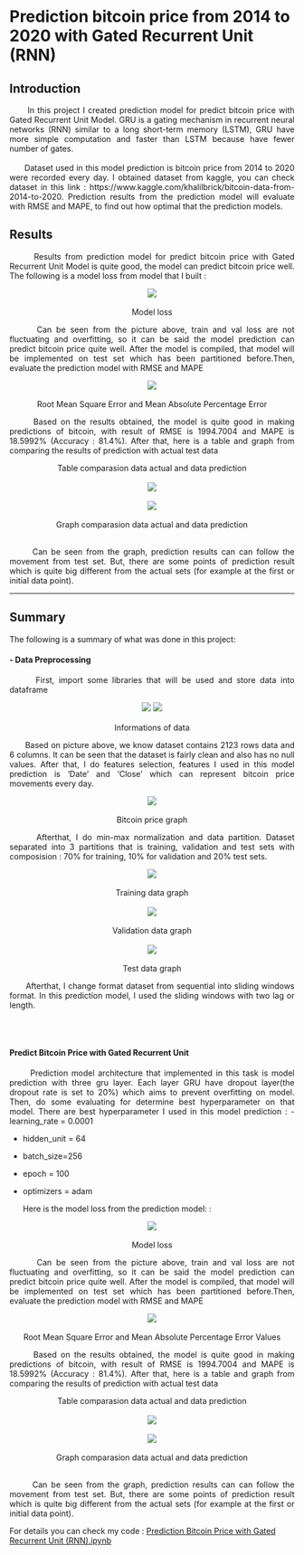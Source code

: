 # Prediction bitcoin price from 2014 to 2020 with Gated Recurrent Unit (RNN)

## Introduction
<p align = "justify">
&nbsp;&nbsp;&nbsp;&nbsp;&nbsp; In this project I created prediction model for predict bitcoin price with Gated Recurrent Unit Model. GRU is a gating mechanism in recurrent neural networks (RNN) similar to a long short-term memory (LSTM), GRU have more simple computation and faster than LSTM because have fewer number of gates.
 <br></br>
&nbsp;&nbsp;&nbsp;&nbsp;&nbsp; Dataset used in this model prediction is bitcoin price from 2014 to 2020 were recorded every day. I obtained dataset from kaggle, you can check dataset in this link : https://www.kaggle.com/khalilbrick/bitcoin-data-from-2014-to-2020. Prediction results from the prediction model will evaluate with RMSE and MAPE, to find out how optimal that the prediction models.
</p>

## Results
<p align = "justify">
&nbsp;&nbsp;&nbsp;&nbsp;&nbsp; Results from prediction model for predict bitcoin price with Gated Recurrent Unit Model is quite good, the model can predict bitcoin price well. The following is a model loss from model that  I built :
</p>

<p align="center"> 
 <img src="images/model loss.png" /> 
 <br></br>
 Model loss
</p>

<p align = "justify"> 
 &nbsp;&nbsp;&nbsp;&nbsp;&nbsp; Can be seen from the picture above, train and val loss are not fluctuating and overfitting, so it can be said the model prediction can predict bitcoin price quite well. After the model is compiled, that model will be implemented on test set which has been partitioned before.Then, evaluate the prediction model with RMSE and MAPE
</p>

<p align="center"> 
 <img src="images/rmse and mape.png" /> 
 <br></br>
 Root Mean Square Error and Mean Absolute Percentage Error
</p>

<p align = "justify"> 
&nbsp;&nbsp;&nbsp;&nbsp;&nbsp; Based on the results obtained, the model is quite good in making predictions of bitcoin, with result of RMSE is 1994.7004 and MAPE is 18.5992% (Accuracy : 81.4%). After that, here is a table and graph from comparing the results of prediction with actual test data
</p>

<p align="center"> 
 Table comparasion data actual and data prediction
  <br></br>
 <img src="images/table comparasion data actual and data prediction.png" />
  <br></br>
 <img src="images/graph comparasion data actual and data prediction.png" /> 
  <br></br>
 Graph comparasion data actual and data prediction
 <br></br>
</p>

<p align = "justify"> 
&nbsp;&nbsp;&nbsp;&nbsp;&nbsp; Can be seen from the graph, prediction results can can follow the movement from test set. But, there are some points of prediction result which is quite big different from the actual sets (for example at the first or initial data point).
</p>

---------------------------------------------------------------------------------------------------------------------------------------------------------------------------------

## Summary
The following is a summary of what was done in this project:

#### - Data Preprocessing
<p align = "justify"> 
&nbsp;&nbsp;&nbsp;&nbsp;&nbsp; First, import some libraries that will be used and store data into dataframe
</p>
<p align="center"> 
 <img src="images/data.png" /> 
 <img src="images/information of data.png" />
 <br></br>
 Informations of data
</p>

<p align = "justify"> 
&nbsp;&nbsp;&nbsp;&nbsp;&nbsp; Based on picture above, we know dataset contains 2123 rows data and 6 columns. It can be seen that the dataset is fairly clean and also has no null values. After that, I do features selection, features I used in this model prediction is ‘Date’ and ‘Close’ which can represent bitcoin price movements every day.
</p>
<p align="center"> 
 <img src="images/bitcoin price graph.png" /> 
 <br></br>
 Bitcoin price graph
</p>

<p align = "justify"> 
&nbsp;&nbsp;&nbsp;&nbsp;&nbsp; Afterthat, I do min-max normalization and data partition. Dataset separated into 3 partitions that is training, validation and test sets with composision : 70% for training, 10% for validation and 20% test sets.
</p>
<p align="center"> 
 <img src="images/training data graph.png" />
 <br></br>
 Training data graph
 <br></br>
 <img src="images/validation data graph.png" /> 
 <br></br>
 Validation data graph
 <br></br>
 <img src="images/test data graph.png" /> 
 <br></br>
 Test data graph
</p>
<p align = "justify"> 
&nbsp;&nbsp;&nbsp;&nbsp;&nbsp; Afterthat, I change format dataset from sequential into sliding windows format. In this prediction model, I used the sliding windows with two lag or length.
</p>
<br><br>

#### Predict Bitcoin Price with Gated Recurrent Unit
<p align = "justify"> 
&nbsp;&nbsp;&nbsp;&nbsp;&nbsp; Prediction model architecture that implemented in this task is model prediction with three gru layer. Each layer GRU have dropout layer(the dropout rate is set to 20%) which aims to prevent overfitting on model. Then, do some evaluating for determine best hyperparameter on that model. There are best hyperparameter I used in this model prediction :
- learning_rate = 0.0001
  
- hidden_unit = 64

- batch_size=256

- epoch = 100

- optimizers = adam

</p>

<p align = "justify">
&nbsp;&nbsp;&nbsp;&nbsp;&nbsp; Here is the model loss from the prediction model: :
</p>

<p align="center"> 
 <img src="images/model loss.png" /> 
 <br></br>
 Model loss
</p>

<p align = "justify"> 
 &nbsp;&nbsp;&nbsp;&nbsp;&nbsp; Can be seen from the picture above, train and val loss are not fluctuating and overfitting, so it can be said the model prediction can predict bitcoin price quite well. After the model is compiled, that model will be implemented on test set which has been partitioned before.Then, evaluate the prediction model with RMSE and MAPE
</p>

<p align="center"> 
 <img src="images/rmse and mape.png" /> 
 <br></br>
 Root Mean Square Error and Mean Absolute Percentage Error Values
</p>

<p align = "justify"> 
&nbsp;&nbsp;&nbsp;&nbsp;&nbsp; Based on the results obtained, the model is quite good in making predictions of bitcoin, with result of RMSE is 1994.7004 and MAPE is 18.5992% (Accuracy : 81.4%). After that, here is a table and graph from comparing the results of prediction with actual test data
</p>

<p align="center"> 
 Table comparasion data actual and data prediction
  <br></br>
 <img src="images/table comparasion data actual and data prediction.png" />
  <br></br>
 <img src="images/graph comparasion data actual and data prediction.png" /> 
  <br></br>
 Graph comparasion data actual and data prediction
 <br></br>
</p>

<p align = "justify"> 
&nbsp;&nbsp;&nbsp;&nbsp;&nbsp; Can be seen from the graph, prediction results can can follow the movement from test set. But, there are some points of prediction result which is quite big different from the actual sets (for example at the first or initial data point).
</p>

For details you can check my code : [Prediction Bitcoin Price with Gated Recurrent Unit (RNN).ipynb](https://github.com/rifkyahmadsaputra/Prediction-Bitcoin-Price-with-Gated-Recurrent-Unit-RNN-/blob/master/Prediction%20Bitcoin%20Price%20with%20Gated%20Recurrent%20Unit%20%20(RNN).ipynb)

